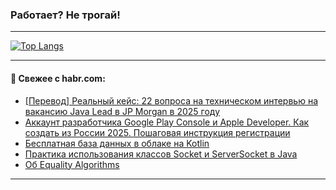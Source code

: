 ### Работает? Не трогай!

---
<!--
#### 🛠️ Technical stack:

![Java](https://img.shields.io/badge/Java-informational?logo=Oracle&style=flat&logoColor=white&color=FF4500)
![Kotlin](https://img.shields.io/badge/Kotlin-informational?logo=Kotlin&style=flat&logoColor=white&color=774D97)
![TS](https://img.shields.io/badge/TypeScript-informational?logo=typeScript&style=flat&logoColor=black&color=017acc)
![Python](https://img.shields.io/badge/Python-informational?logo=Python&style=flat&logoColor=black&color=ffdd54) <br>
![Spring](https://img.shields.io/badge/Spring-informational?logo=Spring&style=flat&logoColor=white&color=6DB33F) 
![SpringBoot](https://img.shields.io/badge/SpringBoot-informational?logo=SpringBoot&style=flat&logoColor=white&color=6DB33F)
![Nest](https://img.shields.io/badge/NestJS-informational?logo=NestJS&style=flat&logoColor=white&color=E0234E) 
![NodeJS](https://img.shields.io/badge/NodeJS-informational?logo=node.js&style=flat&logoColor=white&color=70A760)<br>
![PostgreSQL](https://img.shields.io/badge/PostgreSQL-informational?logo=PostgreSQL&style=flat&logoColor=white&color=DAA520)
![MongoDB](https://img.shields.io/badge/MongoDB-informational?logo=MongoDB&style=flat&logoColor=white&color=870000)
![Apache](https://img.shields.io/badge/Apache-informational?logo=apache&style=flat&logoColor=white&color=f74e28)

___ 
-->

<!--- #### 🛠️ : --->

[![Top Langs](https://github-readme-stats-82jvfl3w3-advtsettinggmailcoms-projects.vercel.app/api/top-langs/?username=zloylis&langs_count=10&hide_title=true&title_color=e6edf3&size_weight=0.5&count_weight=0.5&layout=compact&hide_progress=true&hide_border=true&theme=dracula)](https://github.com/zloylis)

<!---


####  :octocat:&nbsp;&nbsp; Статистика:

![GitHub stats](https://github-readme-stats-u2qms2cxw-advtsettinggmailcoms-projects.vercel.app/api?username=zloylis&show_icons=true&hide_border=true&theme=dracula&title_color=e6edf3&include_all_commits=true&count_private=true&hide_rank=false&hide_title=true&rank_icon=github)
-->
---

#### 💬 Свежее с habr.com:

<!-- BLOG-POST-LIST:START -->
- [[Перевод] Реальный кейс: 22 вопроса на техническом интервью на вакансию Java Lead в JP Morgan в 2025 году](https://habr.com/ru/companies/ssp-soft/articles/882872/?utm_source=habrahabr&utm_medium=rss&utm_campaign=882872)
- [Аккаунт разработчика Google Play Console и Apple Developer. Как создать из России 2025. Пошаговая инструкция регистрации](https://habr.com/ru/articles/883100/?utm_source=habrahabr&utm_medium=rss&utm_campaign=883100)
- [Бесплатная база данных в облаке на Kotlin](https://habr.com/ru/articles/883086/?utm_source=habrahabr&utm_medium=rss&utm_campaign=883086)
- [Практика использования классов Socket и ServerSocket в Java](https://habr.com/ru/articles/883076/?utm_source=habrahabr&utm_medium=rss&utm_campaign=883076)
- [Об Equality Algorithms](https://habr.com/ru/articles/882936/?utm_source=habrahabr&utm_medium=rss&utm_campaign=882936)
<!-- BLOG-POST-LIST:END -->

---
